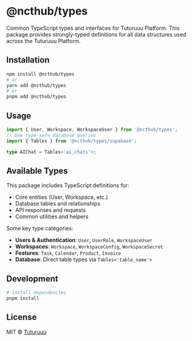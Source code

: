 # @ncthub/types

Common TypeScript types and interfaces for Tuturuuu Platform. This package provides strongly-typed definitions for all data structures used across the Tuturuuu Platform.

## Installation

```bash
npm install @ncthub/types
# or
yarn add @ncthub/types
# or
pnpm add @ncthub/types
```

## Usage

```typescript
import { User, Workspace, WorkspaceUser } from '@ncthub/types';
// Use type-safe database queries
import { Tables } from '@ncthub/types/supabase';

type AIChat = Tables<'ai_chats'>;
```

## Available Types

This package includes TypeScript definitions for:

- Core entities (User, Workspace, etc.)
- Database tables and relationships
- API responses and requests
- Common utilities and helpers

Some key type categories:

- **Users & Authentication**: `User`, `UserRole`, `WorkspaceUser`
- **Workspaces**: `Workspace`, `WorkspaceConfig`, `WorkspaceSecret`
- **Features**: `Task`, `Calendar`, `Product`, `Invoice`
- **Database**: Direct table types via `Tables<'table_name'>`

## Development

```bash
# Install dependencies
pnpm install
```

## License

MIT © [Tuturuuu](https://github.com/rmit-nct)
